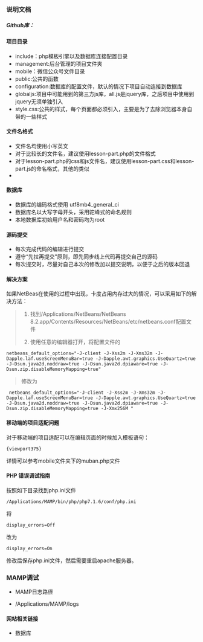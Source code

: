 ### 说明文档


##### Github库：


#### 项目目录


* include：php模板引擎以及数据库连接配置目录
* management:后台管理的项目文件夹
* mobile：微信公众号文件目录
* public:公共的函数
* configuration:数据库的配置文件，默认的情况下项目自动连接到数据库
* globaljs:项目中可能用到的第三方js库，all.js是jquery库，之后项目中使用到jquery无须单独引入
* style.css:公共的样式，每个页面都必须引入，主要是为了去除浏览器本身自带的一些样式


#### 文件名格式

* 文件名均使用小写英文
* 对于比较长的文件名，建议使用lesson-part.php的文件格式
* 对于lesson-part.php的css和js文件名，建议使用lesson-part.css和lesson-part.js的命名格式，其他的类似
*


#### 数据库

* 数据库的编码格式使用 utf8mb4_general_ci
* 数据库名以大写字母开头，采用驼峰式的命名规则
* 本地数据库初始用户名和密码均为root


#### 源码提交

* 每次完成代码的编辑进行提交
* 遵守“先拉再提交"原则，即先同步线上代码再提交自己的源码
* 每次提交时，尽量对自己本次的修改加以提交说明，以便于之后的版本回退


#### 解决方案

如果NetBeas在使用的过程中出现，卡度占用内存过大的情况，可以采用如下的解决方法：

> 1. 找到/Applications/NetBeans/NetBeans 8.2.app/Contents/Resources/NetBeans/etc/netbeans.conf配置文件
>
> 2. 使用任意的编辑器打开，将配置文件的

	netbeans_default_options="-J-client -J-Xss2m -J-Xms32m -J-Dapple.laf.useScreenMenuBar=true -J-Dapple.awt.graphics.UseQuartz=true -J-Dsun.java2d.noddraw=true -J-Dsun.java2d.dpiaware=true -J-Dsun.zip.disableMemoryMapping=true"

 > 修改为

	 netbeans_default_options="-J-client -J-Xss2m -J-Xms32m -J-Dapple.laf.useScreenMenuBar=true -J-Dapple.awt.graphics.UseQuartz=true -J-Dsun.java2d.noddraw=true -J-Dsun.java2d.dpiaware=true -J-Dsun.zip.disableMemoryMapping=true -J-Xmx256M "



#### 移动端的项目适配问题

对于移动端的项目适配可以在编辑页面的时候加入模板语句：

	{viewport375}

详情可以参考mobile文件夹下的muban.php文件



#### PHP 错误调试指南

按照如下目录找到php.ini文件

	/Applications/MAMP/bin/php/php7.1.6/conf/php.ini

将

	display_errors=Off

改为

	display_errors=On


修改后保存php.ini文件，然后需要重启apache服务器。







### MAMP调试

* MAMP日志路径
 + /Applications/MAMP/logs



#### 网站相关链接


 * 数据库
 

 
 
